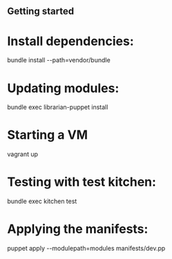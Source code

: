 Getting started
---------------

# Install dependencies:
bundle install --path=vendor/bundle

# Updating modules:
bundle exec librarian-puppet install

# Starting a VM
vagrant up

# Testing with test kitchen:
bundle exec kitchen test

# Applying the manifests:
puppet apply --modulepath=modules manifests/dev.pp